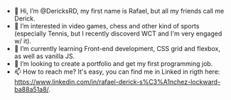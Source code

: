 - 👋 Hi, I’m @DericksRD, my first name is Rafael, but all my friends call me Derick.
- 👀 I’m interested in video games, chess and other kind of sports (especially Tennis, but I recently discoverd WCT and I'm very engaged w/ it).
- 🌱 I’m currently learning Front-end development, CSS grid and flexbox, as well as vanilla JS.
- 💞️ I’m looking to create a portfolio and get my first programming job.
- 📫 How to reach me? It's easy, you can find me in Linked in rigth here: https://www.linkedin.com/in/rafael-derick-s%C3%A1nchez-lockward-ba88a51a8/.

<!---
DericksRD/DericksRD is a ✨ special ✨ repository because its `README.md` (this file) appears on your GitHub profile.
You can click the Preview link to take a look at your changes.
--->
